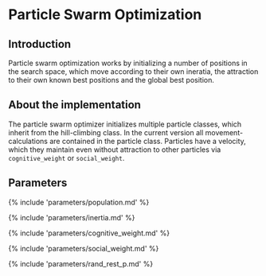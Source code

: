 # Particle Swarm Optimization


## Introduction

Particle swarm optimization works by initializing a number of positions in the search space,
which move according to their own ineratia, the attraction to their own known best positions
and the global best position.



## About the implementation

The particle swarm optimizer initializes multiple particle classes, which inherit from
the hill-climbing class. In the current version all movement-calculations are contained in
the particle class. Particles have a velocity, which they maintain even without attraction
to other particles via `cognitive_weight` or `social_weight`.



## Parameters

{% include 'parameters/population.md' %}

{% include 'parameters/inertia.md' %}

{% include 'parameters/cognitive_weight.md' %}

{% include 'parameters/social_weight.md' %}

{% include 'parameters/rand_rest_p.md' %}
